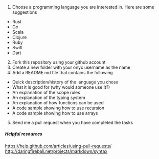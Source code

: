 1. Choose a programming language you are interested in. Here are some suggestions
 - Rust
 - Go
 - Scala
 - Clojure
 - Ruby
 - Swift
 - Dart
2. Fork this repository using your github account
3. Create a new folder with your onyx username as the name
4. Add a README.md file that contains the following
  - Quick description/history of the language you chose
  - What it is good for (why would someone use it?)
  - An explanation of the scope rules
  - An explanation of the typing system
  - An explanation of how functions can be used
  - A code sample showing how to use recursion
  - A code sample showing how to use arrays
5. Send me a pull request when you have completed the tasks



##### Helpful resources

https://help.github.com/articles/using-pull-requests/
http://daringfireball.net/projects/markdown/syntax

